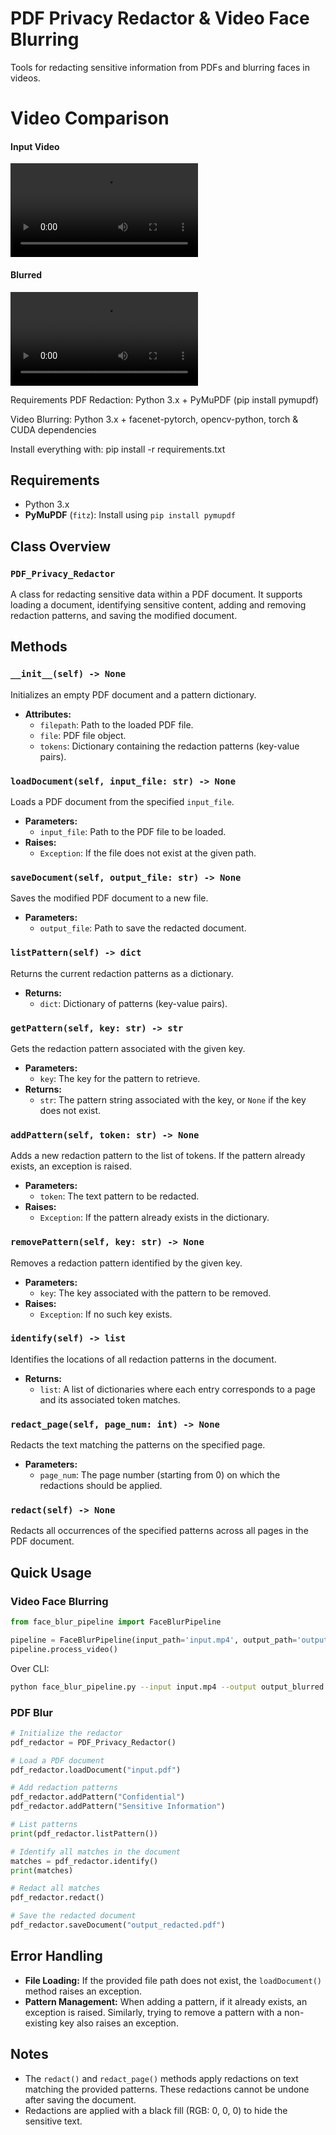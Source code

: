 # PDF Privacy Redactor & Video Face Blurring

Tools for redacting sensitive information from PDFs and blurring faces in videos.

# Video Comparison

#### Input Video
![Input](assets/input.mp4)
#### Blurred
![Blurred Video](assets/output_blurred.mp4)

Requirements
PDF Redaction: Python 3.x + PyMuPDF (pip install pymupdf)

Video Blurring: Python 3.x + facenet-pytorch, opencv-python, torch & CUDA dependencies

Install everything with: pip install -r requirements.txt

## Requirements

- Python 3.x
- **PyMuPDF** (`fitz`): Install using `pip install pymupdf`

## Class Overview

### `PDF_Privacy_Redactor`

A class for redacting sensitive data within a PDF document. It supports loading a document, identifying sensitive content, adding and removing redaction patterns, and saving the modified document.

## Methods

### `__init__(self) -> None`

Initializes an empty PDF document and a pattern dictionary.

- **Attributes:**
  - `filepath`: Path to the loaded PDF file.
  - `file`: PDF file object.
  - `tokens`: Dictionary containing the redaction patterns (key-value pairs).

### `loadDocument(self, input_file: str) -> None`

Loads a PDF document from the specified `input_file`.

- **Parameters:**
  - `input_file`: Path to the PDF file to be loaded.
- **Raises:**
  - `Exception`: If the file does not exist at the given path.

### `saveDocument(self, output_file: str) -> None`

Saves the modified PDF document to a new file.

- **Parameters:**
  - `output_file`: Path to save the redacted document.

### `listPattern(self) -> dict`

Returns the current redaction patterns as a dictionary.

- **Returns:**
  - `dict`: Dictionary of patterns (key-value pairs).

### `getPattern(self, key: str) -> str`

Gets the redaction pattern associated with the given key.

- **Parameters:**
  - `key`: The key for the pattern to retrieve.
- **Returns:**
  - `str`: The pattern string associated with the key, or `None` if the key does not exist.

### `addPattern(self, token: str) -> None`

Adds a new redaction pattern to the list of tokens. If the pattern already exists, an exception is raised.

- **Parameters:**
  - `token`: The text pattern to be redacted.
- **Raises:**
  - `Exception`: If the pattern already exists in the dictionary.

### `removePattern(self, key: str) -> None`

Removes a redaction pattern identified by the given key.

- **Parameters:**
  - `key`: The key associated with the pattern to be removed.
- **Raises:**
  - `Exception`: If no such key exists.

### `identify(self) -> list`

Identifies the locations of all redaction patterns in the document.

- **Returns:**
  - `list`: A list of dictionaries where each entry corresponds to a page and its associated token matches.

### `redact_page(self, page_num: int) -> None`

Redacts the text matching the patterns on the specified page.

- **Parameters:**
  - `page_num`: The page number (starting from 0) on which the redactions should be applied.

### `redact(self) -> None`

Redacts all occurrences of the specified patterns across all pages in the PDF document.

## Quick Usage

### Video Face Blurring
```python
from face_blur_pipeline import FaceBlurPipeline

pipeline = FaceBlurPipeline(input_path='input.mp4', output_path='output_blurred.mp4')
pipeline.process_video()

```
Over CLI:
```bash
python face_blur_pipeline.py --input input.mp4 --output output_blurred.mp4 --batch_size 16
```

### PDF Blur
```python
# Initialize the redactor
pdf_redactor = PDF_Privacy_Redactor()

# Load a PDF document
pdf_redactor.loadDocument("input.pdf")

# Add redaction patterns
pdf_redactor.addPattern("Confidential")
pdf_redactor.addPattern("Sensitive Information")

# List patterns
print(pdf_redactor.listPattern())

# Identify all matches in the document
matches = pdf_redactor.identify()
print(matches)

# Redact all matches
pdf_redactor.redact()

# Save the redacted document
pdf_redactor.saveDocument("output_redacted.pdf")
```

## Error Handling

- **File Loading:** If the provided file path does not exist, the `loadDocument()` method raises an exception.
- **Pattern Management:** When adding a pattern, if it already exists, an exception is raised. Similarly, trying to remove a pattern with a non-existing key also raises an exception.

## Notes

- The `redact()` and `redact_page()` methods apply redactions on text matching the provided patterns. These redactions cannot be undone after saving the document.
- Redactions are applied with a black fill (RGB: 0, 0, 0) to hide the sensitive text.
